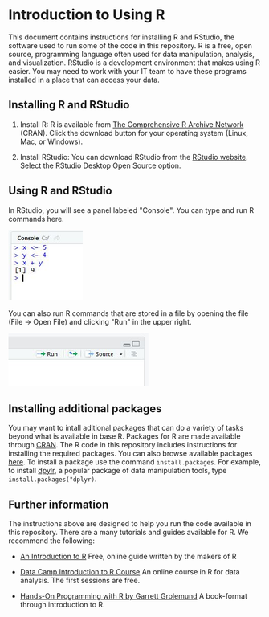 # Introduction to Using R

This document contains instructions for installing R and RStudio, the software used to run some of the code in this repository. R is a free, open source, programming language often used for data manipulation, analysis, and visualization. RStudio is a development environment that makes using R easier. You may need to work with your IT team to have these programs installed in a place that can access your data.

## Installing R and RStudio

1. Install R: R is available from [The Comprehensive R Archive Network](https://cran.r-project.org/) (CRAN). Click the download button for your operating system (Linux, Mac, or Windows). 

2. Install RStudio: You can download RStudio from the [RStudio website](https://www.rstudio.com/products/rstudio/download/). Select the RStudio Desktop Open Source option. 

## Using R and RStudio

In RStudio, you will see a panel labeled "Console". You can type and run R commands here. 

![RStudio console](r_console.jpg)

You can also run R commands that are stored in a file by opening the file (File -> Open File) and clicking "Run" in the upper right.

![Run in RStudio](r_run.jpg)

## Installing additional packages

You may want to intall aditional packages that can do a variety of tasks beyond what is available in base R. Packages for R are made available through [CRAN](https://cran.r-project.org/). The R code in this repository includes instructions for installing the required packages. You can also browse available packages [here](https://cran.r-project.org/web/packages/).  To install a package use the command `install.packages`. For example, to install [dpylr](https://dplyr.tidyverse.org/), a popular package of data manipulation tools, type `install.packages("dplyr)`.

## Further information

The instructions above are designed to help you run the code available in this repository. There are a many tutorials and guides available for R. We recommend the following:

- [An Introduction to R](https://cran.r-project.org/doc/manuals/R-intro.pdf) Free, online guide written by the makers of R

- [Data Camp Introduction to R Course](https://www.datacamp.com/courses/free-introduction-to-r) An online course in R for data analysis. The first sessions are free.

- [Hands-On Programming with R by Garrett Grolemund](https://www.amazon.com/dp/1449359019/ref=cm_sw_su_dp) A book-format through introduction to R.

